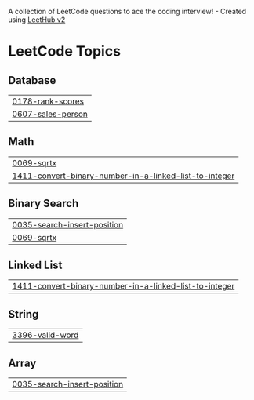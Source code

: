 A collection of LeetCode questions to ace the coding interview! - Created using [LeetHub v2](https://github.com/arunbhardwaj/LeetHub-2.0)
<!---LeetCode Topics Start-->
# LeetCode Topics
## Database
|  |
| ------- |
| [0178-rank-scores](https://github.com/Rohitchaubey4922/Leetcode/tree/master/0178-rank-scores) |
| [0607-sales-person](https://github.com/Rohitchaubey4922/Leetcode/tree/master/0607-sales-person) |
## Math
|  |
| ------- |
| [0069-sqrtx](https://github.com/Rohitchaubey4922/Leetcode/tree/master/0069-sqrtx) |
| [1411-convert-binary-number-in-a-linked-list-to-integer](https://github.com/Rohitchaubey4922/Leetcode/tree/master/1411-convert-binary-number-in-a-linked-list-to-integer) |
## Binary Search
|  |
| ------- |
| [0035-search-insert-position](https://github.com/Rohitchaubey4922/Leetcode/tree/master/0035-search-insert-position) |
| [0069-sqrtx](https://github.com/Rohitchaubey4922/Leetcode/tree/master/0069-sqrtx) |
## Linked List
|  |
| ------- |
| [1411-convert-binary-number-in-a-linked-list-to-integer](https://github.com/Rohitchaubey4922/Leetcode/tree/master/1411-convert-binary-number-in-a-linked-list-to-integer) |
## String
|  |
| ------- |
| [3396-valid-word](https://github.com/Rohitchaubey4922/Leetcode/tree/master/3396-valid-word) |
## Array
|  |
| ------- |
| [0035-search-insert-position](https://github.com/Rohitchaubey4922/Leetcode/tree/master/0035-search-insert-position) |
<!---LeetCode Topics End-->